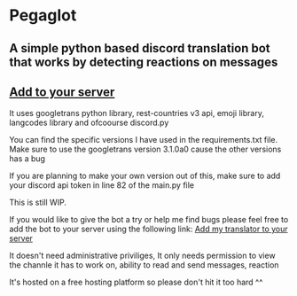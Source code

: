 # Pegaglot
## A simple python based discord translation bot that works by detecting reactions on messages
## [Add to your server](https://discord.com/api/oauth2/authorize?client_id=1012428802749648946&permissions=431242030144&scope=bot)

It uses googletrans python library, rest-countries v3 api, emoji library, langcodes library and ofcoourse discord.py

You can find the specific versions I have used in the requirements.txt file. Make sure to use the googletrans version 3.1.0a0 
cause the other versions has a bug

If you are planning to make your own version out of this, make sure to add your discord api token in line 82 of the main.py file

This is still WIP.

If you would like to give the bot a try or help me find bugs please feel free to add the bot to your server using the following link:
[Add my translator to your server](https://discord.com/api/oauth2/authorize?client_id=1012428802749648946&permissions=431242030144&scope=bot)

It doesn't need administrative priviliges, It only needs permission to view the channle it has to work on, ability to read and send messages, reaction

It's hosted on a free hosting platform so please don't hit it too hard ^^ 

